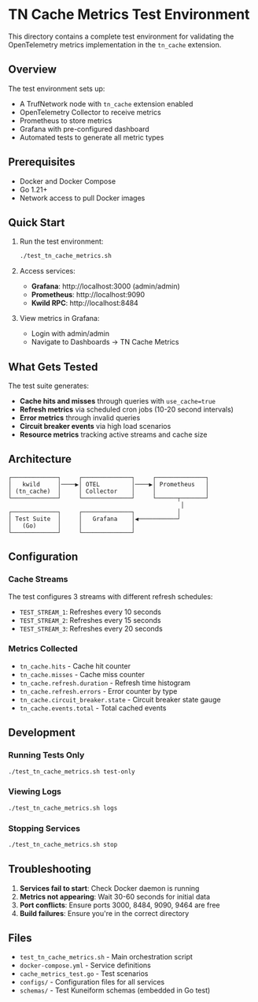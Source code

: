 # TN Cache Metrics Test Environment

This directory contains a complete test environment for validating the OpenTelemetry metrics implementation in the `tn_cache` extension.

## Overview

The test environment sets up:
- A TrufNetwork node with `tn_cache` extension enabled
- OpenTelemetry Collector to receive metrics
- Prometheus to store metrics
- Grafana with pre-configured dashboard
- Automated tests to generate all metric types

## Prerequisites

- Docker and Docker Compose
- Go 1.21+
- Network access to pull Docker images

## Quick Start

1. Run the test environment:
   ```bash
   ./test_tn_cache_metrics.sh
   ```

2. Access services:
   - **Grafana**: http://localhost:3000 (admin/admin)
   - **Prometheus**: http://localhost:9090
   - **Kwild RPC**: http://localhost:8484

3. View metrics in Grafana:
   - Login with admin/admin
   - Navigate to Dashboards → TN Cache Metrics

## What Gets Tested

The test suite generates:
- **Cache hits and misses** through queries with `use_cache=true`
- **Refresh metrics** via scheduled cron jobs (10-20 second intervals)
- **Error metrics** through invalid queries
- **Circuit breaker events** via high load scenarios
- **Resource metrics** tracking active streams and cache size

## Architecture

```
┌─────────────┐     ┌──────────────┐     ┌──────────────┐
│   kwild     │────▶│ OTEL         │────▶│ Prometheus   │
│ (tn_cache)  │     │ Collector    │     │              │
└─────────────┘     └──────────────┘     └──────┬───────┘
                                                 │
┌─────────────┐     ┌──────────────┐            │
│ Test Suite  │     │   Grafana    │◀───────────┘
│   (Go)      │     │              │
└─────────────┘     └──────────────┘
```

## Configuration

### Cache Streams
The test configures 3 streams with different refresh schedules:
- `TEST_STREAM_1`: Refreshes every 10 seconds
- `TEST_STREAM_2`: Refreshes every 15 seconds  
- `TEST_STREAM_3`: Refreshes every 20 seconds

### Metrics Collected
- `tn_cache.hits` - Cache hit counter
- `tn_cache.misses` - Cache miss counter
- `tn_cache.refresh.duration` - Refresh time histogram
- `tn_cache.refresh.errors` - Error counter by type
- `tn_cache.circuit_breaker.state` - Circuit breaker state gauge
- `tn_cache.events.total` - Total cached events

## Development

### Running Tests Only
```bash
./test_tn_cache_metrics.sh test-only
```

### Viewing Logs
```bash
./test_tn_cache_metrics.sh logs
```

### Stopping Services
```bash
./test_tn_cache_metrics.sh stop
```

## Troubleshooting

1. **Services fail to start**: Check Docker daemon is running
2. **Metrics not appearing**: Wait 30-60 seconds for initial data
3. **Port conflicts**: Ensure ports 3000, 8484, 9090, 9464 are free
4. **Build failures**: Ensure you're in the correct directory

## Files

- `test_tn_cache_metrics.sh` - Main orchestration script
- `docker-compose.yml` - Service definitions
- `cache_metrics_test.go` - Test scenarios
- `configs/` - Configuration files for all services
- `schemas/` - Test Kuneiform schemas (embedded in Go test)